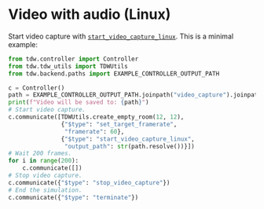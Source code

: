 # Video with audio (Linux)

Start video capture with  [`start_video_capture_linux`](../../api/command_api.md#start_video_capture_linux). This is a minimal example:

```python
from tdw.controller import Controller
from tdw.tdw_utils import TDWUtils
from tdw.backend.paths import EXAMPLE_CONTROLLER_OUTPUT_PATH

c = Controller()
path = EXAMPLE_CONTROLLER_OUTPUT_PATH.joinpath("video_capture").joinpath("video.mkv")
print(f"Video will be saved to: {path}")
# Start video capture.
c.communicate([TDWUtils.create_empty_room(12, 12),
               {"$type": "set_target_framerate",
                "framerate": 60},
               {"$type": "start_video_capture_linux",
                "output_path": str(path.resolve())}])
# Wait 200 frames.
for i in range(200):
    c.communicate([])
# Stop video capture.
c.communicate({"$type": "stop_video_capture"})
# End the simulation.
c.communicate({"$type": "terminate"})
```






